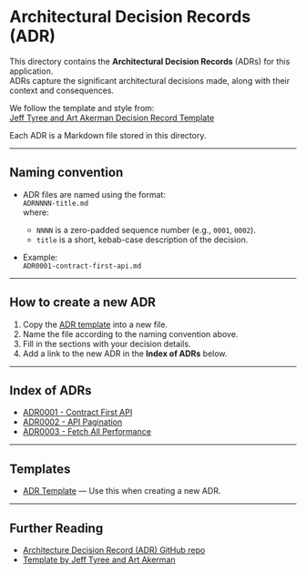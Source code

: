 # Architectural Decision Records (ADR)

This directory contains the **Architectural Decision Records** (ADRs) for this application.  
ADRs capture the significant architectural decisions made, along with their context and consequences.

We follow the template and style from:  
[Jeff Tyree and Art Akerman Decision Record Template](https://github.com/joelparkerhenderson/architecture-decision-record/tree/main/locales/en/templates/decision-record-template-by-jeff-tyree-and-art-akerman)

Each ADR is a Markdown file stored in this directory.

---

## Naming convention

- ADR files are named using the format:  
  `ADRNNNN-title.md`  
  where:
    - `NNNN` is a zero-padded sequence number (e.g., `0001`, `0002`).
    - `title` is a short, kebab-case description of the decision.

- Example:  
  `ADR0001-contract-first-api.md`

---

## How to create a new ADR

1. Copy the [ADR template](ADR-template.md) into a new file.
2. Name the file according to the naming convention above.
3. Fill in the sections with your decision details.
4. Add a link to the new ADR in the **Index of ADRs** below.

---

## Index of ADRs

- [ADR0001 - Contract First API](ADR0001-contract-first-api.md)
- [ADR0002 - API Pagination](ADR0002-api-pagination.md)
- [ADR0003 - Fetch All Performance](ADR0003-fetch-all-performance.md)

---

## Templates

- [ADR Template](ADR-template.md) — Use this when creating a new ADR.

---

## Further Reading

- [Architecture Decision Record (ADR) GitHub repo](https://github.com/joelparkerhenderson/architecture-decision-record)
- [Template by Jeff Tyree and Art Akerman](https://github.com/joelparkerhenderson/architecture-decision-record/tree/main/locales/en/templates/decision-record-template-by-jeff-tyree-and-art-akerman)
